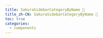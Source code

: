 ```yaml
---
title: SakuraSidebarCategoryByName 🚧
title_zh-CN: SakuraSidebarCategoryByName 🚧
toc: true
categories:
  - components
---
```

